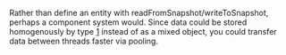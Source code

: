 
Rather than define an entity with readFromSnapshot/writeToSnapshot, perhaps a component system would. Since data could be stored homogenously by type [1][] instead of as a mixed object, you could transfer data between threads faster via pooling.


[1]: http://www.gamedev.net/page/resources/_/technical/game-programming/implementing-component-entity-systems-r3382